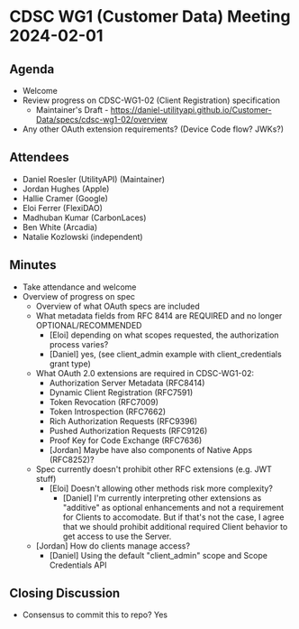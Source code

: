 # CDSC WG1 (Customer Data) Meeting 2024-02-01

## Agenda
* Welcome
* Review progress on CDSC-WG1-02 (Client Registration) specification
    * Maintainer's Draft - https://daniel-utilityapi.github.io/Customer-Data/specs/cdsc-wg1-02/overview
* Any other OAuth extension requirements? (Device Code flow? JWKs?)

## Attendees
* Daniel Roesler (UtilityAPI) (Maintainer)
* Jordan Hughes (Apple)
* Hallie Cramer (Google)
* Eloi Ferrer (FlexiDAO)
* Madhuban Kumar (CarbonLaces)
* Ben White (Arcadia)
* Natalie Kozlowski (independent)

## Minutes
* Take attendance and welcome
* Overview of progress on spec
    * Overview of what OAuth specs are included
    * What metadata fields from RFC 8414 are REQUIRED and no longer OPTIONAL/RECOMMENDED
        * [Eloi] depending on what scopes requested, the authorization process varies?
        * [Daniel] yes, (see client_admin example with client_credentials grant type)
    * What OAuth 2.0 extensions are required in CDSC-WG1-02:
        * Authorization Server Metadata (RFC8414)
        * Dynamic Client Registration (RFC7591)
        * Token Revocation (RFC7009)
        * Token Introspection (RFC7662)
        * Rich Authorization Requests (RFC9396)
        * Pushed Authorization Requests (RFC9126)
        * Proof Key for Code Exchange (RFC7636)
        * [Jordan] Maybe have also components of Native Apps (RFC8252)?
    * Spec currently doesn't prohibit other RFC extensions (e.g. JWT stuff)
        * [Eloi] Doesn't allowing other methods risk more complexity?
            * [Daniel] I'm currently interpreting other extensions as "additive" as optional enhancements and not a requirement for Clients to accomodate. But if that's not the case, I agree that we should prohibit additional required Client behavior to get access to use the Server.
    * [Jordan] How do clients manage access?
        * [Daniel] Using the default "client_admin" scope and Scope Credentials API

## Closing Discussion
* Consensus to commit this to repo? Yes
